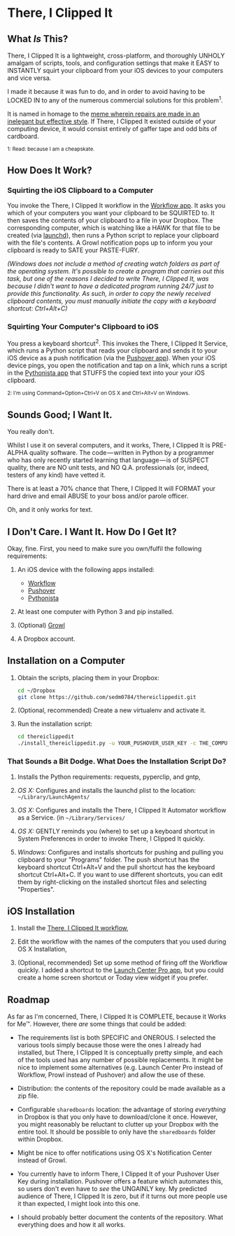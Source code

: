 # There, I Clipped It

## What *Is* This?

There, I Clipped It is a lightweight, cross-platform, and thoroughly UNHOLY
amalgam of scripts, tools, and configuration settings that make it EASY to
INSTANTLY squirt your clipboard from your iOS devices to your computers and
vice versa.

I made it because it was fun to do, and in order to avoid having to be LOCKED
IN to any of the numerous commercial solutions for this problem<sup>1</sup>.

It is named in homage to the [meme wherein repairs are made in an inelegant but
effective style](http://google.com/search?q=there+i+fixed+it). If There, I
Clipped It existed outside of your computing device, it would consist entirely
of gaffer tape and odd bits of cardboard.

<sup>1: Read: because I am a cheapskate.</sup>

## How Does It Work?

### Squirting the iOS Clipboard to a Computer

You invoke the There, I Clipped It workflow in the [Workflow
app](http://workflow.is/). It asks you which of your computers you want your
clipboard to be SQUIRTED to. It then saves the contents of your clipboard to a
file in your Dropbox. The corresponding computer, which is watching like a HAWK
for that file to be created (via
[launchd](https://en.wikipedia.org/wiki/Launchd)), then runs a Python script to
replace your clipboard with the file's contents. A Growl notification pops up
to inform you your clipboard is ready to SATE your PASTE-FURY.

*(Windows does not include a method of creating watch folders as part of the
operating system. It's possible to create a program that carries out this task,
but one of the reasons I decided to write There, I Clipped It, was because I
didn't want to have a dedicated program running 24/7 just to provide this
functionality. As such, in order to copy the newly received clipboard contents,
you must manually initiate the copy with a keyboard shortcut: Ctrl+Alt+C)*

### Squirting Your Computer's Clipboard to iOS

You press a keyboard shortcut<sup>2</sup>. This invokes the There, I Clipped It
Service, which runs a Python script that reads your clipboard and sends it to
your iOS device as a push notification (via the [Pushover
app](http://pushover.net/)). When your iOS device pings, you open the
notification and tap on a link, which runs a script in the [Pythonista
app](http://omz-software.com/pythonista/) that STUFFS the copied text into your
your iOS clipboard.

<sup>2: I'm using Command+Option+Ctrl+V on OS X and Ctrl+Alt+V on Windows.</sup>

## Sounds Good; I Want It.

You really don't.

Whilst I use it on several computers, and it works, There, I Clipped It is
PRE-ALPHA quality software. The code&#8202;&mdash;&#8202;written in Python by a
programmer who has only recently started learning that
language&#8202;&mdash;&#8202;is of SUSPECT quality, there are NO unit tests,
and NO Q.A. professionals (or, indeed, testers of any kind) have vetted it.

There is at least a 70% chance that There, I Clipped It will FORMAT your hard
drive and email ABUSE to your boss and/or parole officer.

Oh, and it only works for text.

## I Don't Care. I Want It. How Do I Get It?

Okay, fine. First, you need to make sure you own/fulfil the following
requirements:

1. An iOS device with the following apps installed:

   - [Workflow](http://workflow.is/)
   - [Pushover](http://pushover.net/)
   - [Pythonista](http://omz-software.com/pythonista/)

2. At least one computer with Python 3 and pip installed.

3. (Optional) [Growl](http://growl.info/)

4. A Dropbox account.

## Installation on a Computer

1. Obtain the scripts, placing them in your Dropbox:

    ```sh
    cd ~/Dropbox
    git clone https://github.com/sedm0784/thereiclippedit.git
    ```

2. (Optional, recommended) Create a new virtualenv and activate it.

3. Run the installation script:

    ```sh
    cd thereiclippedit
    ./install_thereiclippedit.py -u YOUR_PUSHOVER_USER_KEY -c THE_COMPUTER_NAME
    ```

### That Sounds a Bit Dodge. What Does the Installation Script Do?

1. Installs the Python requirements: requests, pyperclip, and gntp,

2. *OS X:* Configures and installs the launchd plist to the location:
   `~/Library/LaunchAgents/`

3. *OS X:* Configures and installs the There, I Clipped It Automator workflow as a
   Service. (in `~/Library/Services/`

4. *OS X:* GENTLY reminds you (where) to set up a keyboard shortcut in System
   Preferences in order to invoke There, I Clipped It quickly.

5. *Windows:* Configures and installs shortcuts for pushing and pulling you
   clipboard to your "Programs" folder. The push shortcut has the keyboard
   shortcut Ctrl+Alt+V and the pull shortcut has the keyboard shortcut
   Ctrl+Alt+C. If you want to use different shortcuts, you can edit them by
   right-clicking on the installed shortcut files and selecting "Properties".

## iOS Installation

1. Install the [There, I Clipped It workflow](https://workflow.is/workflows/a4b469cd702541fab1e3958b26d156ab),

2. Edit the workflow with the names of the computers that you used during OS X
   Installation,

3. (Optional, recommended) Set up some method of firing off the Workflow
   quickly. I added a shortcut to the [Launch Center Pro
   app](http://contrast.co/launch-center-pro/), but you could create a home
   screen shortcut or Today view widget if you prefer.

## Roadmap

As far as I'm concerned, There, I Clipped It is COMPLETE, because it Works for
Me&trade;. However, there *are* some things that could be added:

- The requirements list is both SPECIFIC and ONEROUS. I selected the various
  tools simply because those were the ones I already had installed, but There,
  I Clipped It is conceptually pretty simple, and each of the tools used has
  any number of possible replacements. It might be nice to implement some
  alternatives (e.g. Launch Center Pro instead of Workflow, Prowl instead of
  Pushover) and allow the use of these.

- Distribution: the contents of the repository could be made available as a zip
  file.

- Configurable `sharedboards` location: the advantage of storing *everything*
  in Dropbox is that you only have to download/clone it once. However, you
  might reasonably be reluctant to clutter up your Dropbox with the entire
  tool. It should be possible to only have the `sharedboards` folder within
  Dropbox.

- Might be nice to offer notifications using OS X's Notification Center instead
  of Growl.

- You currently have to inform There, I Clipped It of your Pushover User Key
  during installation. Pushover offers a feature which automates this, so users
  don't even have to *see* the UNGAINLY key. My predicted audience of There, I
  Clipped It is zero, but if it turns out more people use it than expected, I
  might look into this one.

- I should probably better document the contents of the repository. What
  everything does and how it all works.
